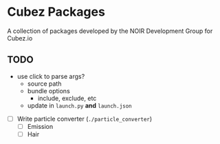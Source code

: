 # Cubez Packages
A collection of packages developed by the NOIR Development Group for Cubez.io

## TODO
- use click to parse args?
  - source path
  - bundle options
    - include, exclude, etc
  - update in `launch.py` **and** `launch.json`
- [ ] Write particle converter (`./particle_converter`)
  - [ ] Emission
  - [ ] Hair